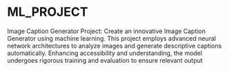 # ML_PROJECT
 Image Caption Generator Project: Create an innovative Image Caption Generator using machine learning. This project employs advanced neural network architectures to analyze images and generate descriptive captions automatically. Enhancing accessibility and understanding, the model undergoes rigorous training and evaluation to ensure relevant output
